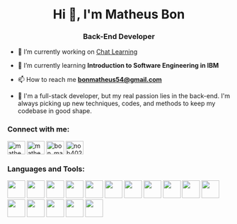 <h1 align="center">Hi 👋, I'm Matheus Bon</h1>
<h3 align="center">Back-End Developer</h3>


- 🔭 I’m currently working on [Chat Learning](https://www.chatlearning.com.br/)

- 🌱 I’m currently learning **Introduction to Software Engineering in IBM**

- 📫 How to reach me **bonmatheus54@gmail.com**

- 📄 I'm a full-stack developer, but my real passion lies in the back-end. I'm always picking up new techniques, codes, and methods to keep my codebase in good shape.

<h3 align="left">Connect with me:</h3>
<p align="left">
<a href="https://twitter.com/matheusbon3" target="blank"><img align="center" src="https://raw.githubusercontent.com/rahuldkjain/github-profile-readme-generator/master/src/images/icons/Social/twitter.svg" alt="matheusbon3" height="30" width="40" /></a>
<a href="https://linkedin.com/in/matheus-bon-900a24231" target="blank"><img align="center" src="https://raw.githubusercontent.com/rahuldkjain/github-profile-readme-generator/master/src/images/icons/Social/linked-in-alt.svg" alt="matheus-bon-900a24231" height="30" width="40" /></a>
<a href="https://instagram.com/bon_matheus" target="blank"><img align="center" src="https://raw.githubusercontent.com/rahuldkjain/github-profile-readme-generator/master/src/images/icons/Social/instagram.svg" alt="bon_matheus" height="30" width="40" /></a>
<a href="https://discord.gg/nob4029" target="blank"><img align="center" src="https://raw.githubusercontent.com/rahuldkjain/github-profile-readme-generator/master/src/images/icons/Social/discord.svg" alt="nob4029" height="30" width="40" /></a>
</p>

<h3 align="left">Languages and Tools:</h3>
<p align="left"> 
<img src="https://cdn.jsdelivr.net/gh/devicons/devicon/icons/javascript/javascript-original.svg" width="40px" height="40px"/>
<img src="https://cdn.jsdelivr.net/gh/devicons/devicon/icons/python/python-original.svg" width="40px" height="40px"/>
<img src="https://cdn.jsdelivr.net/gh/devicons/devicon/icons/php/php-original.svg" width="40px" height="40px"/>
<img src="https://cdn.jsdelivr.net/gh/devicons/devicon/icons/mongodb/mongodb-original-wordmark.svg" width="40px" height="40px"/>
<img src="https://cdn.jsdelivr.net/gh/devicons/devicon/icons/mysql/mysql-original-wordmark.svg" width="40px" height="40px"/>
<img src="https://cdn.jsdelivr.net/gh/devicons/devicon/icons/bootstrap/bootstrap-original.svg" width="40px" height="40px"/>
<img src="https://cdn.jsdelivr.net/gh/devicons/devicon/icons/tailwindcss/tailwindcss-plain.svg" width="40px" height="40px"/>
<img src="https://cdn.jsdelivr.net/gh/devicons/devicon/icons/nodejs/nodejs-original.svg"  width="40px" height="40px"/>
<img src="https://cdn.jsdelivr.net/gh/devicons/devicon/icons/express/express-original-wordmark.svg" width="40px" height="40px"/>
<img src="https://cdn.jsdelivr.net/gh/devicons/devicon/icons/laravel/laravel-plain-wordmark.svg"  width="40px" height="40px"/>
<img src="https://cdn.jsdelivr.net/gh/devicons/devicon/icons/django/django-plain.svg" width="40px" height="40px"/>
<img src="https://cdn.jsdelivr.net/gh/devicons/devicon/icons/vuejs/vuejs-original.svg"  width="40px" height="40px"/>
<img src="https://cdn.jsdelivr.net/gh/devicons/devicon/icons/jquery/jquery-original-wordmark.svg" width="40px" height="40px"/>
<img src="https://cdn.jsdelivr.net/gh/devicons/devicon/icons/linux/linux-original.svg" width="40px" height="40px"/>
<img src="https://cdn.jsdelivr.net/gh/devicons/devicon/icons/vscode/vscode-original.svg" width="40px" height="40px"/>
<img src="https://cdn.jsdelivr.net/gh/devicons/devicon/icons/github/github-original-wordmark.svg"  width="40px" height="40px"/>
          
          
          
          
          
          

          
          
          
          
          
          
          
          
          
</p>


